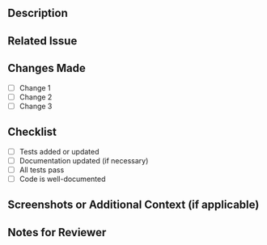 <!-- markdownlint-disable-next-line first-line-heading -->
## Description

<!-- ⚠️ Use Conventional Commit syntax for PR title ⚠️-->
<!-- Provide a brief summary of the changes in this PR. -->

## Related Issue

<!-- If this PR fixes an issue, link it here (e.g., Fixes #123). -->

## Changes Made

<!-- List the changes that were made in this PR. -->

- [ ] Change 1
- [ ] Change 2
- [ ] Change 3

## Checklist

- [ ] Tests added or updated
- [ ] Documentation updated (if necessary)
- [ ] All tests pass
- [ ] Code is well-documented

## Screenshots or Additional Context (if applicable)

<!-- Add any screenshots or context that might be helpful for reviewers. -->

## Notes for Reviewer

<!-- Any specific notes or instructions for the reviewer. -->
